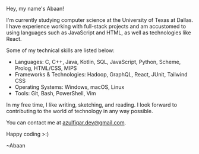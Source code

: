 Hey, my name's Abaan!

I'm currently studying computer science at the University of Texas at Dallas. I have experience working with full-stack projects and am accustomed to using languages such as JavaScript and HTML, as well as technologies like React.

Some of my technical skills are listed below:
- Languages: C, C++, Java, Kotlin, SQL, JavaScript, Python, Scheme, Prolog, HTML/CSS, MIPS
- Frameworks & Technologies: Hadoop, GraphQL, React, JUnit, Tailwind CSS
- Operating Systems: Windows, macOS, Linux
- Tools: Git, Bash, PowerShell, Vim 

In my free time, I like writing, sketching, and reading. I look forward to contributing to the world of technology in any way possible.

You can contact me at azulfiqar.dev@gmail.com.

Happy coding >:)

~Abaan

